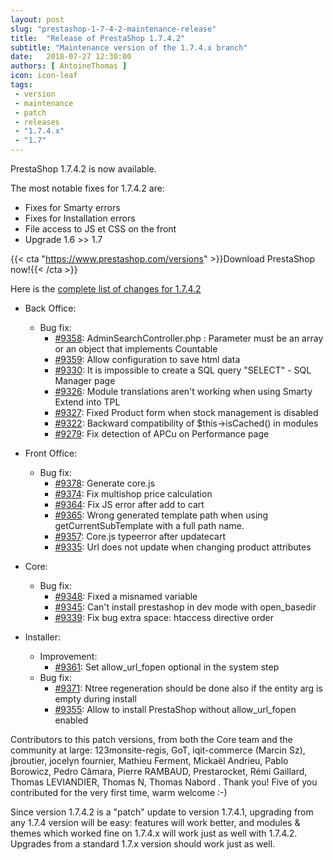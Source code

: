 ```yaml
---
layout: post
slug: "prestashop-1-7-4-2-maintenance-release"
title:  "Release of PrestaShop 1.7.4.2"
subtitle: "Maintenance version of the 1.7.4.x branch"
date:   2018-07-27 12:30:00
authors: [ AntoineThomas ]
icon: icon-leaf
tags:
 - version
 - maintenance
 - patch
 - releases
 - "1.7.4.x"
 - "1.7"
---
```


PrestaShop 1.7.4.2 is now available.

The most notable fixes for 1.7.4.2 are:

* Fixes for Smarty errors
* Fixes for Installation errors
* File access to JS et CSS on the front
* Upgrade 1.6 >> 1.7


{{< cta "https://www.prestashop.com/versions" >}}Download PrestaShop now!{{< /cta >}}

Here is the [complete list of changes for 1.7.4.2](https://github.com/PrestaShop/PrestaShop/milestone/46)

- Back Office:
  - Bug fix:
    - [#9358](https://github.com/PrestaShop/PrestaShop/pull/9358): AdminSearchController.php : Parameter must be an array or an object that implements Countable
    - [#9359](https://github.com/PrestaShop/PrestaShop/pull/9359): Allow configuration to save html data
    - [#9330](https://github.com/PrestaShop/PrestaShop/pull/9330): It is impossible to create a SQL query "SELECT"  - SQL Manager page
    - [#9326](https://github.com/PrestaShop/PrestaShop/pull/9326): Module translations aren't working when using Smarty Extend into TPL
    - [#9327](https://github.com/PrestaShop/PrestaShop/pull/9327): Fixed Product form when stock management is disabled
    - [#9322](https://github.com/PrestaShop/PrestaShop/pull/9322): Backward compatibility of  $this->isCached() in modules
    - [#9279](https://github.com/PrestaShop/PrestaShop/pull/9279): Fix detection of APCu on Performance page

- Front Office:
  - Bug fix:
    - [#9378](https://github.com/PrestaShop/PrestaShop/pull/9378): Generate core.js
    - [#9374](https://github.com/PrestaShop/PrestaShop/pull/9374): Fix multishop price calculation
    - [#9364](https://github.com/PrestaShop/PrestaShop/pull/9364): Fix JS error after add to cart
    - [#9365](https://github.com/PrestaShop/PrestaShop/pull/9365): Wrong generated template path when using getCurrentSubTemplate with a full path name.
    - [#9357](https://github.com/PrestaShop/PrestaShop/pull/9357): Core.js typeerror after updatecart
    - [#9335](https://github.com/PrestaShop/PrestaShop/pull/9335): Url does not update when changing product attributes 

- Core:
  - Bug fix:
    - [#9348](https://github.com/PrestaShop/PrestaShop/pull/9348): Fixed a misnamed variable
    - [#9345](https://github.com/PrestaShop/PrestaShop/pull/9345): Can't install prestashop in dev mode with open_basedir
    - [#9339](https://github.com/PrestaShop/PrestaShop/pull/9339): Fix bug extra space: htaccess directive order

- Installer:
  - Improvement:
    - [#9361](https://github.com/PrestaShop/PrestaShop/pull/9361): Set allow_url_fopen optional in the system step
  - Bug fix:
    - [#9371](https://github.com/PrestaShop/PrestaShop/pull/9371): Ntree regeneration should be done also if the entity arg is empty during install
    - [#9355](https://github.com/PrestaShop/PrestaShop/pull/9355): Allow to install PrestaShop without allow_url_fopen enabled


Contributors to this patch versions, from both the Core team and the community at large: 123monsite-regis, GoT, iqit-commerce (Marcin Sz), jbroutier, jocelyn fournier, Mathieu Ferment, Mickaël Andrieu, Pablo Borowicz, Pedro Câmara, Pierre RAMBAUD, Prestarocket, Rémi Gaillard, Thomas LEVIANDIER, Thomas N, Thomas Nabord . Thank you! Five of you contributed for the very first time, warm welcome :-)

Since version 1.7.4.2 is a "patch" update to version 1.7.4.1, upgrading from any 1.7.4 version will be easy: features will work better, and modules & themes which worked fine on 1.7.4.x will work just as well with 1.7.4.2.<br/>
Upgrades from a standard 1.7.x version should work just as well.
